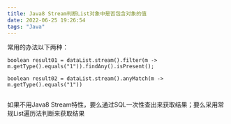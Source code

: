 ```yaml
---
title: Java8 Stream判断List对象中是否包含对象的值
date: 2022-06-25 19:26:54
tags: "Java"
---
```


常用的办法以下两种：
<!--more-->

```
boolean result01 = dataList.stream().filter(m -> m.getType().equals("1")).findAny().isPresent();

boolean result02 = dataList.stream().anyMatch(m -> m.getType().equals("1"))


```

如果不用Java8 Stream特性，要么通过SQL一次性查出来获取结果；要么采用常规List遍历法判断来获取结果